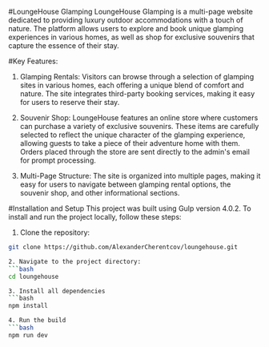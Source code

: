 #LoungeHouse Glamping
LoungeHouse Glamping is a multi-page website dedicated to providing luxury outdoor accommodations with a touch of nature. The platform allows users to explore and book unique glamping experiences in various homes, as well as shop for exclusive souvenirs that capture the essence of their stay.

#Key Features:
1. Glamping Rentals: Visitors can browse through a selection of glamping sites in various homes, each offering a unique blend of comfort and nature. The site integrates third-party booking services, making it easy for users to reserve their stay.

2. Souvenir Shop: LoungeHouse features an online store where customers can purchase a variety of exclusive souvenirs. These items are carefully selected to reflect the unique character of the glamping experience, allowing guests to take a piece of their adventure home with them. Orders placed through the store are sent directly to the admin's email for prompt processing.

3. Multi-Page Structure: The site is organized into multiple pages, making it easy for users to navigate between glamping rental options, the souvenir shop, and other informational sections.

#Installation and Setup
This project was built using Gulp version 4.0.2. To install and run the project locally, follow these steps:

1. Clone the repository:
  ```bash
  git clone https://github.com/AlexanderCherentcov/loungehouse.git

2. Navigate to the project directory:
 ```bash
 cd loungehouse

3. Install all dependencies
  ```bash
  npm install

4. Run the build
  ```bash
npm run dev


